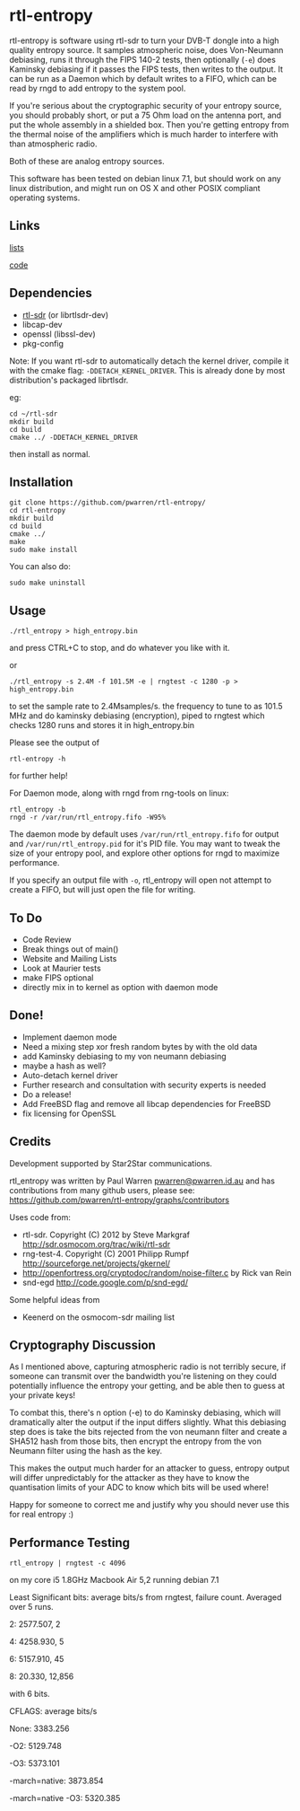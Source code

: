 rtl-entropy
===========

rtl-entropy is software using rtl-sdr to turn your DVB-T dongle into a high quality entropy source. It samples atmospheric noise, does Von-Neumann debiasing, runs it through the FIPS 140-2 tests, then optionally (`-e`) does Kaminsky debiasing if it passes the FIPS tests, then writes to the output. It can be run as a Daemon which by default writes to a FIFO, which can be read by rngd to add entropy to the system pool.

If you're serious about the cryptographic security of your entropy source, you should probably short, or put a 75 Ohm load on the antenna port, and put the whole assembly in a shielded box. Then you're getting entropy from the thermal noise of the amplifiers which is much harder to interfere with than atmospheric radio. 

Both of these are analog entropy sources.

This software has been tested on debian linux 7.1, but should work on any linux distribution, and might run on OS X and other POSIX compliant operating systems.


Links
-----
[lists](http://lists.rtl-entropy.org/)

[code](https://github.com/pwarren/rtl-entropy)

Dependencies
------------

* [rtl-sdr](http://sdr.osmocom.org/trac/wiki/rtl-sdr) (or librtlsdr-dev)
* libcap-dev
* openssl (libssl-dev)
* pkg-config

Note: If you want rtl-sdr to automatically detach the kernel driver, compile it with the cmake flag: `-DDETACH_KERNEL_DRIVER`. This is already done by most distribution's packaged librtlsdr.

eg:
```
cd ~/rtl-sdr
mkdir build
cd build
cmake ../ -DDETACH_KERNEL_DRIVER
```

then install as normal.

Installation
------------
```
git clone https://github.com/pwarren/rtl-entropy/
cd rtl-entropy
mkdir build
cd build 
cmake ../
make 
sudo make install
```

You can also do:
```
sudo make uninstall
```
Usage
-----
```
./rtl_entropy > high_entropy.bin
```
and press CTRL+C to stop, and do whatever you like with it.

or
```
./rtl_entropy -s 2.4M -f 101.5M -e | rngtest -c 1280 -p > high_entropy.bin
```
to set the sample rate to 2.4Msamples/s. the frequency to tune to as 101.5 MHz and do kaminsky debiasing (encryption), piped to rngtest which checks 1280 runs and stores it in high_entropy.bin


Please see the output of 
```
rtl-entropy -h
```
for further help!



For Daemon mode, along with rngd from rng-tools on linux:
```
rtl_entropy -b
rngd -r /var/run/rtl_entropy.fifo -W95%
```

The daemon mode by default uses `/var/run/rtl_entropy.fifo` for output and `/var/run/rtl_entropy.pid` for it's PID file. You may want to tweak the size of your entropy pool, and explore other options for rngd to maximize performance.

If you specify an output file with `-o`, rtl_entropy will open not attempt to create a FIFO, but will just open the file for writing.

To Do
-----

* Code Review
* Break things out of main()
* Website and Mailing Lists
* Look at Maurier tests
* make FIPS optional
* directly mix in to kernel as option with daemon mode

Done!
-----

* Implement daemon mode
* Need a mixing step xor fresh random bytes by with the old data
* add Kaminsky debiasing to my von neumann debiasing
* maybe a hash as well?
* Auto-detach kernel driver
* Further research and consultation with security experts is needed
* Do a release!
* Add FreeBSD flag and remove all libcap dependencies for FreeBSD
* fix licensing for OpenSSL

Credits
-------
Development supported by Star2Star communications.

rtl_entropy was written by Paul Warren <pwarren@pwarren.id.au> and has contributions from many github users, please see: https://github.com/pwarren/rtl-entropy/graphs/contributors

Uses code from:

  * rtl-sdr. Copyright (C) 2012 by Steve Markgraf http://sdr.osmocom.org/trac/wiki/rtl-sdr
  * rng-test-4. Copyright (C) 2001 Philipp Rumpf http://sourceforge.net/projects/gkernel/
  * http://openfortress.org/cryptodoc/random/noise-filter.c by Rick van Rein
  * snd-egd http://code.google.com/p/snd-egd/

Some helpful ideas from
  * Keenerd on the osmocom-sdr mailing list


Cryptography Discussion
-----------------------

As I mentioned above, capturing atmospheric radio is not terribly secure, if someone can transmit over the bandwidth you're listening on they could potentially influence the entropy your getting, and be able then to guess at your private keys!

To combat this, there's n option (-e) to do Kaminsky debiasing, which will dramatically alter the output if the input differs slightly. What this debiasing step does is take the bits rejected from the von neumann filter and create a SHA512 hash from those bits, then encrypt the entropy from the von Neumann filter using the hash as the key.

This makes the output much harder for an attacker to guess, entropy output will differ unpredictably for the attacker as they have to know the quantisation limits of your ADC to know which bits will be used where!

Happy for someone to correct me and justify why you should never use this for real entropy :)

Performance Testing
-------------------
```
rtl_entropy | rngtest -c 4096
```
on my core i5 1.8GHz Macbook Air 5,2 running debian 7.1

Least Significant bits: average bits/s from rngtest, failure count.
Averaged over 5 runs.  

2: 2577.507, 2

4: 4258.930, 5

6: 5157.910, 45

8: 20.330, 12,856


with 6 bits. 

CFLAGS: average bits/s

None: 3383.256

-O2: 5129.748

-O3: 5373.101

-march=native: 3873.854	

-march=native -O3: 5320.385
